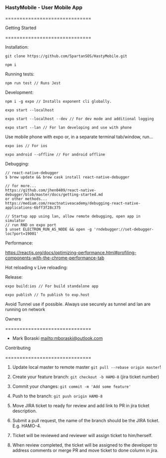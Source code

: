 ### HastyMobile - User Mobile App

==============================

Getting Started

==============================

Installation:

    git clone https://github.com/SpartanSOS/HastyMobile.git

    npm i

Running tests:

    npm run test // Runs Jest

Development:

    npm i -g expo // Installs exponent cli globally.

    expo start --localhost

    expo start --localhost --dev // For dev mode and additional logging

    expo start --lan // For lan developing and use with phone

Use mobile phone with expo or, in a separate terminal tab/window, run...

    expo ios // For ios

    expo android --offline // For android offline

Debugging:

    // react-native-debugger
    $ brew update && brew cask install react-native-debugger

    // for more...
    https://github.com/jhen0409/react-native-debugger/blob/master/docs/getting-started.md
    or other methods...
    https://medium.com/reactnativeacademy/debugging-react-native-applications-6bff3f28c375

    // Startup app using lan, allow remote debugging, open app in simulator
    // run RND on expo port
    $ unset ELECTRON_RUN_AS_NODE && open -g 'rndebugger://set-debugger-loc?port=19001'

Performance:

https://reactjs.org/docs/optimizing-performance.html#profiling-components-with-the-chrome-performance-tab

Hot reloading v Live reloading:

Release:

    expo build:ios // For build standalone app

    expo publish // To publish to exp.host

Avoid Tunnel use if possible.
Always use securely as tunnel and lan are running on network

Owners

==============================

-   Mark Boraski <mailto:mboraski@outlook.com>

Contributing

==============================

1.  Update local master to remote master `git pull --rebase origin master`!

2.  Create your feature branch: `git checkout -b HAMO-8` (jira ticket number)

3.  Commit your changes: `git commit -m 'Add some feature'`

4.  Push to the branch: `git push origin HAMO-8`

5.  Move JIRA ticket to ready for review and add link to PR in jira ticket description.

6.  Submit a pull request, the name of the branch should be the JIRA ticket. E.g. HAMO-4.

7.  Ticket will be reviewed and reviewer will assign ticket to him/herself.

8.  When review completed, the ticket will be assigned to the developer to address comments or merge PR and move ticket to done column in jira.
